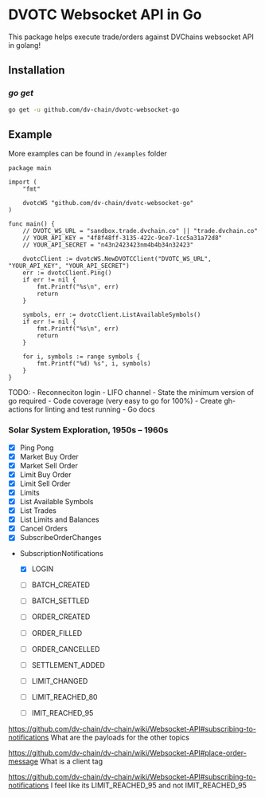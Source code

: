 DVOTC Websocket API in Go
===============
This package helps execute trade/orders against DVChains websocket API in golang!

## Installation

### *go get*
```sh
go get -u github.com/dv-chain/dvotc-websocket-go
```


## Example

More examples can be  found in `/examples` folder

```golang
package main

import (
	"fmt"

	dvotcWS "github.com/dv-chain/dvotc-websocket-go"
)

func main() {
	// DVOTC_WS_URL = "sandbox.trade.dvchain.co" || "trade.dvchain.co"
	// YOUR_API_KEY = "4f8f48ff-3135-422c-9ce7-1cc5a31a72d8"
	// YOUR_API_SECRET = "n43n2423423nm4b4b34n32423"

	dvotcClient := dvotcWS.NewDVOTCClient("DVOTC_WS_URL", "YOUR_API_KEY", "YOUR_API_SECRET")
	err := dvotcClient.Ping()
	if err != nil {
		fmt.Printf("%s\n", err)
		return
	}

	symbols, err := dvotcClient.ListAvailableSymbols()
	if err != nil {
		fmt.Printf("%s\n", err)
		return
	}

	for i, symbols := range symbols {
		fmt.Printf("%d) %s", i, symbols)
	}
}
```

TODO:
	- Reconneciton login
	- LIFO channel
	- State the minimum version of go required
	- Code coverage (very easy to go for 100%)
	- Create gh-actions for linting and test running
	- Go docs


### Solar System Exploration, 1950s – 1960s

- [x] Ping Pong
- [x] Market Buy Order
- [x] Market Sell Order
- [x] Limit Buy Order
- [x] Limit Sell Order
- [x] Limits
- [x] List Available Symbols
- [x] List Trades
- [x] List Limits and Balances
- [x] Cancel Orders
- [x] SubscribeOrderChanges
- SubscriptionNotifications
	- [x] LOGIN
	- [ ] BATCH_CREATED
	- [ ] BATCH_SETTLED
	- [ ] ORDER_CREATED
	- [ ] ORDER_FILLED
	- [ ] ORDER_CANCELLED
	- [ ] SETTLEMENT_ADDED
	- [ ] LIMIT_CHANGED
	- [ ] LIMIT_REACHED_80
	- [ ] IMIT_REACHED_95


https://github.com/dv-chain/dv-chain/wiki/Websocket-API#subscribing-to-notifications
What are the payloads for the other topics

https://github.com/dv-chain/dv-chain/wiki/Websocket-API#place-order-message
What is a client tag

https://github.com/dv-chain/dv-chain/wiki/Websocket-API#subscribing-to-notifications
I feel like its LIMIT_REACHED_95 and not IMIT_REACHED_95